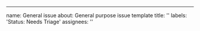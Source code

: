 ---
name: General issue
about: General purpose issue template
title: ''
labels: 'Status: Needs Triage'
assignees: ''